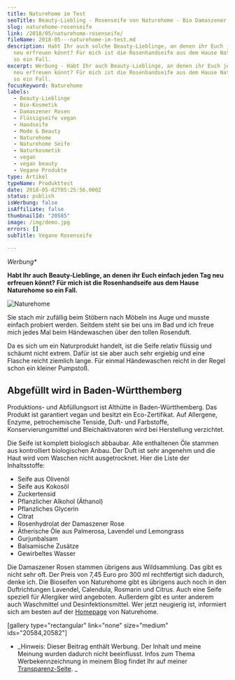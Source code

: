 ```yaml
---
title: Naturehome im Test
seoTitle: Beauty-Liebling - Rosenseife von Naturehome - Bio Damaszener Rosen
slug: naturehome-rosenseife
link: /2018/05/naturehome-rosenseife/
fileName: 2018-05---naturehome-im-test.md
description: Habt Ihr auch solche Beauty-Lieblinge, an denen ihr Euch jeden Tag
  neu erfreuen könnt? Für mich ist die Rosenhandseife aus dem Hause Naturehome
  so ein Fall.
excerpt: Werbung - Habt Ihr auch Beauty-Lieblinge, an denen ihr Euch jeden Tag
  neu erfreuen könnt? Für mich ist die Rosenhandseife aus dem Hause Naturehome
  so ein Fall.
focusKeyword: Naturehome
labels:
  - Beauty-Lieblinge
  - Bio-Kosmetik
  - Damaszener Rosen
  - Flüssigseife vegan
  - Handseife
  - Mode & Beauty
  - Naturehome
  - Naturehome Seife
  - Naturkosmetik
  - vegan
  - vegan beauty
  - Vegane Produkte
type: Artikel
typeName: Produkttest
date: 2018-05-02T05:25:56.000Z
status: publish
isWerbung: false
isAffiliate: false
thumbnailId: "20585"
image: /img/demo.jpg
errors: []
subTitle: Vegane Rosenseife
  
---
```


_Werbung\*_

**Habt Ihr auch Beauty-Lieblinge, an denen ihr Euch einfach jeden Tag neu
erfreuen könnt? Für mich ist die Rosenhandseife aus dem Hause Naturehome so ein
Fall.**

![Naturehome](http://cardamonchai.com/wp-content/uploads/2018/04/41666614251_043e29b342_z-400x533.jpg)

Sie stach mir zufällig beim Stöbern nach Möbeln ins Auge und musste einfach
probiert werden. Seitdem steht sie bei uns im Bad und ich freue mich jedes Mal
beim Händewaschen über den tollen Rosenduft.

Da es sich um ein Naturprodukt handelt, ist die Seife relativ flüssig und
schäumt nicht extrem. Dafür ist sie aber auch sehr ergiebig und eine Flasche
reicht ziemlich lange. Für einmal Händewaschen reicht in der Regel schon ein
kleiner Pumpstoß.

## Abgefüllt wird in Baden-Württhemberg

Produktions- und Abfüllungsort ist Althütte in Baden-Württhemberg. Das Produkt
ist garantiert vegan und besitzt ein Eco-Zertifikat. Auf Allergene, Enzyme,
petrochemische Tenside, Duft- und Farbstoffe, Konservierungsmittel und
Bleichaktivatoren wird bei Herstellung verzichtet.

Die Seife ist komplett biologisch abbaubar. Alle enthaltenen Öle stammen aus
kontrolliert biologischen Anbau. Der Duft ist sehr angenehm und die Haut wird
vom Waschen nicht ausgetrocknet. Hier die Liste der Inhaltsstoffe:

- Seife aus Olivenöl
- Seife aus Kokosöl
- Zuckertensid
- Pflanzlicher Alkohol (Äthanol)
- Pflanzliches Glycerin
- Citrat
- Rosenhydrolat der Damaszener Rose
- Ätherische Öle aus Palmerosa, Lavendel und Lemongrass
- Gurjunbalsam
- Balsamische Zusätze
- Gewirbeltes Wasser

Die Damaszener Rosen stammen übrigens aus Wildsammlung. Das gibt es nicht sehr
oft. Der Preis von 7,45 Euro pro 300 ml rechtfertigt sich dadurch, denke ich.
Die Bioseifen von Naturehome gibt es übrigens auch noch in den Duftrichtungen
Lavendel, Calendula, Rosmarin und Citrus. Auch eine Seife speziell für
Allergiker wird angeboten. Außerdem gibt es unter anderem auch Waschmittel und
Desinfektionsmittel. Wer jetzt neugierig ist, informiert sich am besten auf der
[Homepage](https://www.naturehome.com/de/advancedsearch/result/?q=seife) von
Naturehome.

[gallery type="rectangular" link="none" size="medium" ids="20584,20582"]

- _Hinweis: Dieser Beitrag enthält Werbung. Der Inhalt und meine Meinung wurden
  dadurch nicht beeinflusst. Infos zum Thema Werbekennzeichnung in meinem Blog
  findet Ihr auf meiner [Transparenz-Seite](/werbung/). _

  